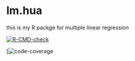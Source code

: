 # lm.hua
this is my R packge for multiple linear regression

<!-- badges: start -->
[![R-CMD-check](https://github.com/huajiangyy/lm.hua/workflows/R-CMD-check/badge.svg)](https://github.com/huajiangyy/lm.hua/actions)
<!-- badges: end -->

<!-- badges: start -->
[![code-coverage](https://codecov.io/gh/huajiangyy/lm.hua/settings/badge)
<!-- badges: end -->
